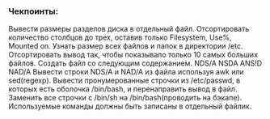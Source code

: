 ### Чекпоинты:

Вывести размеры разделов диска в отдельный файл. Отсортировать количество столбцов до трех, оставив только Filesystem, Use%, Mounted on.
Узнать размер всех файлов и папок в директории /etc. Отсортировать вывод так, чтобы показывало только 10 самых больших файлов.
Cоздать файл со следующим содержанием. 
NDS/A
NSDA
ANS!D
NAD/A
Вывести строки NDS/A и NAD/A из файла используя awk или sed(regexp). 
Вывести пронумерованные строчки из /etc/passwd, в которых есть оболочка /bin/bash, и перенаправить вывод в файл.
Заменить все строчки с /bin/sh на /bin/bash(проводить на бэкапе).
Используемые команды должны быть записаны в отдельный файлик.
